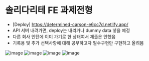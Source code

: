 # 솔리다리테 FE 과제전형
- [Deploy] https://determined-carson-e6cc7d.netlify.app/
- API 서버 내려가면, deploy는 내리거나 dummy data 넣을 예정
- 다른 회사 인턴에 이미 가기로 한 상태여서 제출은 안했음
- 기록용 및 추가 선택사항에 대해 공부하고자 필수구현만 구현하고 올려봄

![image](https://user-images.githubusercontent.com/31684481/124393992-3ca0a480-dd38-11eb-845f-bd9ec2bbd5e6.png)
![image](https://user-images.githubusercontent.com/31684481/124394001-4b875700-dd38-11eb-8c68-c4f9b5177f2f.png)
![image](https://user-images.githubusercontent.com/31684481/124394026-6ce84300-dd38-11eb-9df7-918058501ee1.png)
![image](https://user-images.githubusercontent.com/31684481/124394017-5e019080-dd38-11eb-853f-0aaaa944df99.png)
